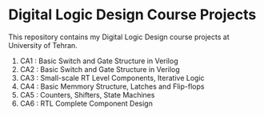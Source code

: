 # Digital Logic Design Course Projects

This repository contains my Digital Logic Design course projects at University of Tehran.

1. CA1 : Basic Switch and Gate Structure in Verilog
2. CA2 : Basic Switch and Gate Structure in Verilog
3. CA3 : Small-scale RT Level Components, Iterative Logic
4. CA4 : Basic Memmory Structure, Latches and Flip-flops
5. CA5 : Counters, Shifters, State Machines
6. CA6 : RTL Complete Component Design
